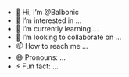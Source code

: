 - 👋 Hi, I’m @Balbonic
- 👀 I’m interested in ...
- 🌱 I’m currently learning ...
- 💞️ I’m looking to collaborate on ...
- 📫 How to reach me ...
- 😄 Pronouns: ...
- ⚡ Fun fact: ...

<!---
Balbonic/Balbonic is a ✨ special ✨ repository because its `README.md` (this file) appears on your GitHub profile.
You can click the Preview link to take a look at your changes.
--->
